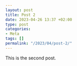 ```yaml
---
layout: post
title: Post 2
date: 2023-04-26 13:37 +02:00
type: post
categories:
- Meta
tags: []
permalink: "/2023/04/post-2/"
---
```


This is the second post.
